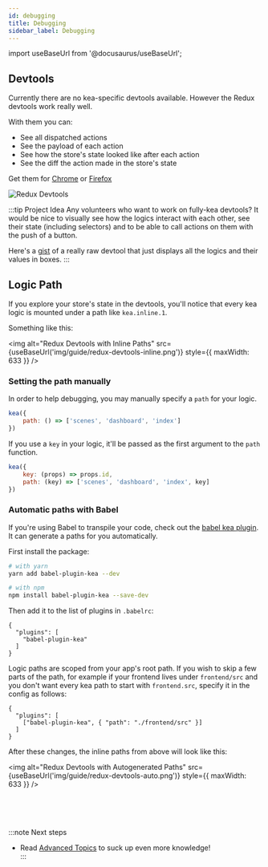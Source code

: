 ```yaml
---
id: debugging
title: Debugging
sidebar_label: Debugging
---
```


import useBaseUrl from '@docusaurus/useBaseUrl'; 

## Devtools

Currently there are no kea-specific devtools available. However the Redux devtools work really
well. 

With them you can:

- See all dispatched actions
- See the payload of each action
- See how the store's state looked like after each action
- See the diff the action made in the store's state

Get them for [Chrome](https://chrome.google.com/webstore/detail/redux-devtools/lmhkpmbekcpmknklioeibfkpmmfibljd?hl=en)
or [Firefox](https://addons.mozilla.org/en-US/firefox/addon/reduxdevtools/)

<p><img alt="Redux Devtools" src={useBaseUrl('img/guide/redux-devtools.png')} style={{ maxWidth: 662 }} /></p>

:::tip Project Idea
Any volunteers who want to work on fully-kea devtools? It would be nice to visually
see how the logics interact with each other, see their state (including selectors) and to 
be able to call actions on them with the push of a button.

Here's a [gist](/docs/playground/gists/#kea-devtools)
of a really raw devtool that just displays all the logics and their values in boxes.
:::

## Logic Path

If you explore your store's state in the devtools, you'll notice that every kea logic is
mounted under a path like `kea.inline.1`.
 
Something like this:

<img alt="Redux Devtools with Inline Paths" src={useBaseUrl('img/guide/redux-devtools-inline.png')} style={{ maxWidth: 633 }} />


### Setting the path manually

In order to help debugging, you may manually specify a `path` for your logic. 

```javascript
kea({
    path: () => ['scenes', 'dashboard', 'index']
})
```

If you use a `key` in your logic, it'll be passed as the first argument to the `path` function.

```javascript
kea({
    key: (props) => props.id,
    path: (key) => ['scenes', 'dashboard', 'index', key]
})
```

### Automatic paths with Babel

If you're using Babel to transpile your code, check out the [babel kea plugin](https://github.com/keajs/babel-plugin-kea).
It can generate a paths for you automatically.

First install the package:

```bash
# with yarn
yarn add babel-plugin-kea --dev

# with npm
npm install babel-plugin-kea --save-dev
```

Then add it to the list of plugins in `.babelrc`:

```json5
{
  "plugins": [
    "babel-plugin-kea"
  ]
}
```

Logic paths are scoped from your app's root path. If you wish to skip a few parts of the path, 
for example if your frontend lives under `frontend/src` and you don't want every kea path to start 
with `frontend.src`, specify it in the config as follows:

```json5
{
  "plugins": [
    ["babel-plugin-kea", { "path": "./frontend/src" }]
  ]
}
```

After these changes, the inline paths from above will look like this:

<img alt="Redux Devtools with Autogenerated Paths" src={useBaseUrl('img/guide/redux-devtools-auto.png')} style={{ maxWidth: 633 }} />


<br />
<br />
<br />

:::note Next steps
* Read [Advanced Topics](/docs/guide/advanced) to suck up even more knowledge!  
:::